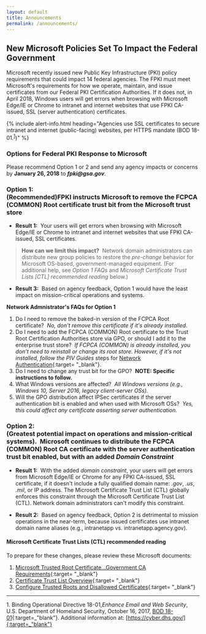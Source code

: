 ```yaml
---
layout: default
title: Announcements
permalink: /announcements/
---
```


## New Microsoft Policies Set To Impact the Federal Government
<!--Don't see any requirements from Google.-->
Microsoft recently issued new Public Key Infrastructure (PKI) policy requirements that could impact 14 federal agencies. The FPKI must meet Microsoft's requirements for how we operate, maintain, and issue certificates from our Federal PKI Certification Authorities. If it does not, in April 2018, Windows users will get errors when browsing with Microsoft Edge/IE or Chrome to intranet and internet websites that use FPKI CA-issued, SSL (server authentication) certificates.

{% include alert-info.html heading="Agencies use SSL certificates to secure intranet and internet (public-facing) websites, per HTTPS mandate (BOD 18-01.<sup>[1](#1)</sup>)" %} 

### Options for Federal PKI Response to Microsoft<!--Does this have to be a unified government response?-->
<!--This information doesn't say anything about responding to Google.-->
Please recommend Option 1 or 2 and send any agency impacts or concerns by **January 26, 2018** to **_fpki@gsa.gov_**. 

### Option 1:<br>(Recommended)FPKI instructs Microsoft to remove the FCPCA (COMMON) Root certificate trust bit from the Microsoft trust store

* **Result 1:**&nbsp;&nbsp;Your users will get errors when browsing with Microsoft Edge/IE or Chrome to intranet and internet websites that use FPKI CA-issued, SSL certificates.

> **How can we limit this impact?**&nbsp;&nbsp;Network domain administrators can distribute new group policies to restore the _pre-change_ behavior for Microsoft OS-based, government-managed equipment. (For additional help, see _Option 1 FAQs_ and _Microsoft Certificate Trust Lists [CTL] recommended reading_ below.)

* **Result 3:**&nbsp;&nbsp;Based on agency feedback, Option 1 would have the least impact on mission-critical operations and systems. 

**Network Admnistrator's FAQs for Option 1**

1. Do I need to remove the baked-in version of the FCPCA Root certificate?&nbsp;&nbsp;_No, don't remove this certificate if it's already installed._
2. Do I need to add the FCPCA (COMMON) Root certificate to the Trust Root Certification Authorities store via GPO, or should I add it to the enterprise trust store?&nbsp;&nbsp;_If FCPCA (COMMON) is already installed, you don't need to reinstall or change its root store. However, if it's not installed, follow the PIV Guides_ steps for [Network Authentication](https://piv.idmanagement.gov/networkconfig/){:target= "_blank"}.
3. Do I need to change any trust bit for the GPO?&nbsp;&nbsp;**NOTE: Specific instructions to follow.**<!--Will these be added?-->
4. What Windows versions are affected?&nbsp;&nbsp;_All Windows versions (e.g., Windows 10, Server 2016, legacy client-server OSs)._
5. Will the GPO distribution affect IPSec certificates if the server authentication bit is enabled and when used with Microsoft OSs?&nbsp;&nbsp;_Yes, this could affect any certificate asserting server authentication._

### Option 2:<br>(Greatest potential impact on operations and mission-critical systems).&nbsp;&nbsp;Microsoft continues to distribute the FCPCA (COMMON) Root CA certificate with the server authentication trust bit enabled, but with an added _Domain Constraint_

* **Result 1:**&nbsp;&nbsp;With the added _domain constraint_, your users will get errors from Microsoft Edge/IE or Chrome for any FPKI CA-issued, SSL certificate, if it doesn't include a fully qualified domain name: _.gov_, _.us_, _.mil_, or IP address. The Microsoft Certificate Trust List (CTL) globally enforces this constraint through the Microsoft Certificate Trust List (CTL). Network domain administrators can't modify this constraint. 

* **Result 2:**&nbsp;&nbsp;Based on agency feedback, Option 2 is detrimental to mission operations in the near-term, because issued certificates use intranet domain name aliases (e.g., intranetapp vs. intranetapp.agency.gov).

#### Microsoft Certificate Trust Lists (CTL) recommended reading

To prepare for these changes, please review these Microsoft documents:

1. [Microsoft Trusted Root Certificate...Government CA Requirements](https://social.technet.microsoft.com/wiki/contents/articles/31635.microsoft-trusted-root-certificate-program-audit-requirements.aspx#Government_CA_Requirements){:target= "_blank"}
2. [Certificate Trust List Overview](https://msdn.microsoft.com/en-us/library/windows/desktop/aa376545(v=vs.85).aspx){:target= "_blank"}
2. [Configure Trusted Roots and Disallowed Certificates](https://technet.microsoft.com/en-us/library/dn265983.aspx){:target= "_blank"}

-------
<a name="1">1</a>. Binding Operational Directive 18-01,_Enhance Email and Web Security_, U.S. Department of Homeland Security, October 16, 2017, [BOD 18-01](https://cyber.dhs.gov/assets/report/bod-18-01.pdf){:target=_"blank"}. Additional information at: [https://cyber.dhs.gov/]{:target=_"blank"}
